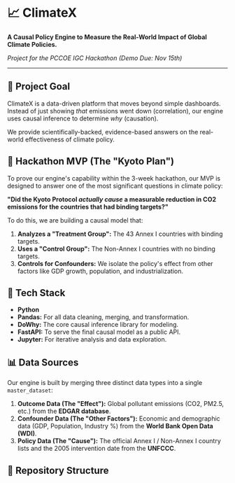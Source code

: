 # 📈 ClimateX

**A Causal Policy Engine to Measure the Real-World Impact of Global Climate Policies.**

*Project for the PCCOE IGC Hackathon (Demo Due: Nov 15th)*

---

## 🎯 Project Goal

ClimateX is a data-driven platform that moves beyond simple dashboards. Instead of just showing *that* emissions went down (correlation), our engine uses causal inference to determine *why* (causation).

We provide scientifically-backed, evidence-based answers on the real-world effectiveness of climate policy.

## 🚀 Hackathon MVP (The "Kyoto Plan")

To prove our engine's capability within the 3-week hackathon, our MVP is designed to answer one of the most significant questions in climate policy:

**"Did the Kyoto Protocol *actually cause* a measurable reduction in CO2 emissions for the countries that had binding targets?"**

To do this, we are building a causal model that:
1.  **Analyzes a "Treatment Group":** The 43 Annex I countries with binding targets.
2.  **Uses a "Control Group":** The Non-Annex I countries with no binding targets.
3.  **Controls for Confounders:** We isolate the policy's effect from other factors like GDP growth, population, and industrialization.

## 🔧 Tech Stack

* **Python**
* **Pandas:** For all data cleaning, merging, and transformation.
* **DoWhy:** The core causal inference library for modeling.
* **FastAPI:** To serve the final causal model as a public API.
* **Jupyter:** For iterative analysis and data exploration.

## 📊 Data Sources

Our engine is built by merging three distinct data types into a single `master_dataset`:

1.  **Outcome Data (The "Effect"):** Global pollutant emissions (CO2, PM2.5, etc.) from the **EDGAR database**.
2.  **Confounder Data (The "Other Factors"):** Economic and demographic data (GDP, Population, Industry %) from the **World Bank Open Data (WDI)**.
3.  **Policy Data (The "Cause"):** The official Annex I / Non-Annex I country lists and the 2005 intervention date from the **UNFCCC**.

## 📂 Repository Structure

